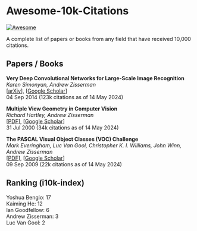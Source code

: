 # Awesome-10k-Citations
[![Awesome](https://awesome.re/badge.svg)](https://awesome.re)

A complete list of papers or books from any field that have received 10,000 citations.

## Papers / Books
**Very Deep Convolutional Networks for Large-Scale Image Recognition** \
*Karen Simonyan, Andrew Zisserman* \
[[arXiv](https://arxiv.org/abs/1409.1556)], [[Google Scholar](https://scholar.google.com/citations?view_op=view_citation&hl=en&user=UZ5wscMAAAAJ&citation_for_view=UZ5wscMAAAAJ:v_tt_AnqfNMC)] \
04 Sep 2014 (123k citations as of 14 May 2024)

**Multiple View Geometry in Computer Vision** \
*Richard Hartley, Andrew Zisserman* \
[[PDF](https://cseweb.ucsd.edu/classes/sp13/cse252B-a/HZ2eCh2.pdf)], [[Google Scholar](https://scholar.google.com/citations?view_op=view_citation&hl=en&user=UZ5wscMAAAAJ&citation_for_view=UZ5wscMAAAAJ:LPZeul_q3PIC)] \
31 Jul 2000 (34k citations as of 14 May 2024)

**The PASCAL Visual Object Classes (VOC) Challenge** \
*Mark Everingham, Luc Van Gool, Christopher K. I. Williams, John Winn, Andrew Zisserman* \
[[PDF](https://www.microsoft.com/en-us/research/wp-content/uploads/2016/02/PascalVOC_IJCV2009.pdf)], [[Google Scholar](https://scholar.google.com/citations?view_op=view_citation&hl=en&user=UZ5wscMAAAAJ&citation_for_view=UZ5wscMAAAAJ:WqliGbK-hY8C)] \
09 Sep 2009 (22k citations as of 14 May 2024)

## Ranking (i10k-index) 
Yoshua Bengio: 17 \
Kaiming He: 12 \
Ian Goodfellow: 6 \
Andrew Zisserman: 3 \
Luc Van Gool: 2
